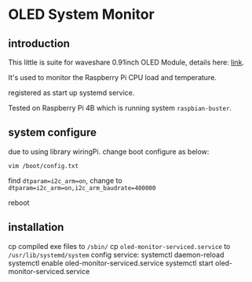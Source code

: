 # OLED System Monitor

## introduction

This little is suite for waveshare 0.91inch OLED Module, details here: [link](http://www.waveshare.net/wiki/0.91inch_OLED_Module).

It's used to monitor the Raspberry Pi CPU load and temperature. 

registered as start up systemd service.

Tested on Raspberry Pi 4B which is running system `raspbian-buster`.

## system configure
due to using library wiringPi. change boot configure as below:

	vim /boot/config.txt

find `dtparam=i2c_arm=on`, change to `dtparam=i2c_arm=on,i2c_arm_baudrate=400000`

reboot

## installation

cp compiled exe files to `/sbin/`
cp `oled-monitor-serviced.service` to `/usr/lib/systemd/system`
config service:
    systemctl daemon-reload
    systemctl enable oled-monitor-serviced.service
    systemctl start oled-monitor-serviced.service

